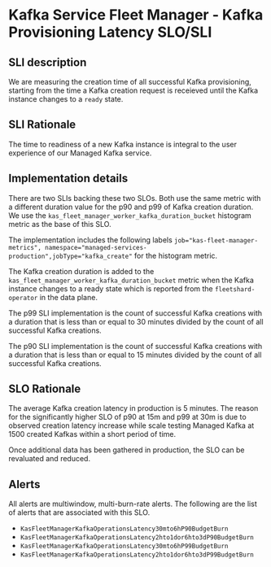 # Kafka Service Fleet Manager - Kafka Provisioning Latency SLO/SLI

## SLI description
We are measuring the creation time of all successful Kafka provisioning, starting from the time a Kafka creation request is receieved until the Kafka instance changes to a `ready` state.

## SLI Rationale
The time to readiness of a new Kafka instance is integral to the user experience of our Managed Kafka service.

## Implementation details
There are two SLIs backing these two SLOs. Both use the same metric with a different duration value for the p90 and p99 of Kafka creation duration. We use the `kas_fleet_manager_worker_kafka_duration_bucket` histogram metric as the base of this SLO. 

The implementation includes the following labels `job="kas-fleet-manager-metrics", namespace="managed-services-production",jobType="kafka_create"` for the histogram metric.

The Kafka creation duration is added to the `kas_fleet_manager_worker_kafka_duration_bucket` metric when the Kafka instance changes to a ready state which is reported from the `fleetshard-operator` in the data plane.

The p99 SLI implementation is the count of successful Kafka creations with a duration that is less than or equal to 30 minutes divided by the count of all successful Kafka creations.

The p90 SLI implementation is the count of successful Kafka creations with a duration that is less than or equal to 15 minutes divided by the count of all successful Kafka creations.

## SLO Rationale
The average Kafka creation latency in production is 5 minutes. The reason for the significantly higher SLO of p90 at 15m and p99 at 30m is due to observed creation latency increase while scale testing Managed Kafka at 1500 created Kafkas within a short period of time.

Once additional data has been gathered in production, the SLO can be revaluated and reduced.

## Alerts
All alerts are multiwindow, multi-burn-rate alerts. The following are the list of alerts that are associated with this SLO.

- `KasFleetManagerKafkaOperationsLatency30mto6hP90BudgetBurn`
- `KasFleetManagerKafkaOperationsLatency2hto1dor6hto3dP90BudgetBurn`
- `KasFleetManagerKafkaOperationsLatency30mto6hP99BudgetBurn`
- `KasFleetManagerKafkaOperationsLatency2hto1dor6hto3dP99BudgetBurn`
  
